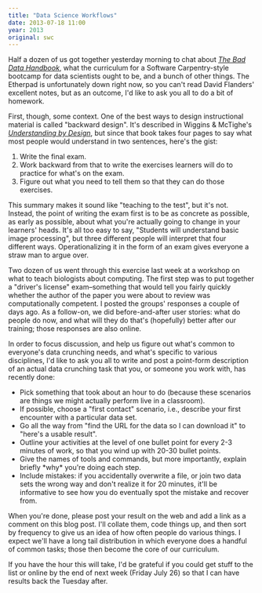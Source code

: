 ```yaml
---
title: "Data Science Workflows"
date: 2013-07-18 11:00
year: 2013
original: swc
---
```

<p>
  Half a dozen of us got together yesterday morning to chat about
  <a href="http://www.amazon.com/Bad-Data-Handbook-Cleaning-Back/dp/1449321887/"><cite>The Bad Data Handbook</cite></a>,
  what the curriculum for a Software Carpentry-style bootcamp for data scientists ought to be,
  and a bunch of other things.
  The Etherpad is unfortunately down right now,
  so you can't read David Flanders' excellent notes,
  but as an outcome,
  I'd like to ask you all to do a bit of homework.
</p>
<p>
  First, though, some context.
  One of the best ways to design instructional material is called "backward design".
  It's described in Wiggins &amp; McTighe's
  <a href="http://www.amazon.com/Understanding-Design-Expanded-2nd-Edition/dp/0131950843/"><cite>Understanding by Design</cite></a>,
  but since that book takes four pages to say what most people would understand in two sentences, here's the gist:
</p>
<ol>
  <li>Write the final exam.</li>
  <li>Work backward from that to write the exercises learners will do to practice for what's on the exam.</li>
  <li>Figure out what you need to tell them so that they can do those exercises.</li>
</ol>
<p>
  This summary makes it sound like "teaching to the test",
  but it's not.
  Instead,
  the point of writing the exam first is to be as concrete as possible,
  as early as possible,
  about what you're actually going to change in your learners' heads.
  It's all too easy to say,
  "Students will understand basic image processing",
  but three different people will interpret that four different ways.
  Operationalizing it in the form of an exam gives everyone a straw man to argue over.
</p>
<p>
  Two dozen of us went through this exercise last week at a workshop on what to teach biologists about computing.
  The first step was to put together a "driver's license" exam–something that would tell you fairly quickly
  whether the author of the paper you were about to review was computationally competent.
  I posted the groups' responses a couple of days ago.
  As a follow-on, we did before-and-after user stories:
  what do people do now, and what will they do that's (hopefully) better after our training;
  those responses are also online.
</p>
<p>
  In order to focus discussion,
  and help us figure out what's common to everyone's data crunching needs,
  and what's specific to various disciplines,
  I'd like to ask you all to write and post a point-form description of an actual data crunching task that you,
  or someone you work with,
  has recently done:
</p>
<ul>
  <li>Pick something that took about an hour to do (because these scenarios are things we might actually perform live in a classroom).</li>
  <li>If possible, choose a "first contact" scenario, i.e., describe your first encounter with a particular data set.</li>
  <li>Go all the way from "find the URL for the data so I can download it" to "here's a usable result".</li>
  <li>Outline your activities at the level of one bullet point for every 2-3 minutes of work, so that you wind up with 20-30 bullet points.</li>
  <li>Give the names of tools and commands, but more importantly, explain briefly *why* you're doing each step.</li>
  <li>Include mistakes: if you accidentally overwrite a file, or join two data sets the wrong way and don't realize it for 20 minutes, it'll be informative to see how you do eventually spot the mistake and recover from.</li>
</ul>
<p>
  When you're done,
  please post your result on the web and add a link as a comment on this blog post.
  I'll collate them,
  code things up,
  and then sort by frequency to give us an idea of how often people do various things.
  I expect we'll have a long tail distribution in which everyone does a handful of common tasks;
  those then become the core of our curriculum.
</p>
<p>
  If you have the hour this will take,
  I'd be grateful if you could get stuff to the list or online by the end of next week (Friday July 26)
  so that I can have results back the Tuesday after.
</p>
